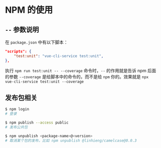 # NPM 的使用

## `--` 参数说明

在 `package.json` 中有以下脚本：

```json
"scripts": {
    "test:unit": "vue-cli-service test:unit",
},
```

执行 `npm run test:unit -- --coverage` 命令时，`--` 的作用就是告诉 npm 后面的参数 `--coverage` 是给脚本中的命令的，而不是给 `npm` 你的。效果就是 `npx vue-cli-service test:unit --coverage`

## 发布包相关

```sh
$ npm login
# 登录

$ npm publish --access public
# 发布公共包

$ npm unpublish <package-name>@<version>
# 取消某个包的发布，比如 npm unpublish @linhieng/camelcase@0.0.3
```

